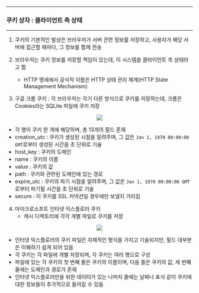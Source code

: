 -----
### 쿠키 상자 : 클라이언트 측 상태
-----
1. 쿠키의 기본적인 발상은 브라우저가 서버 관련 정보를 저장하고, 사용자가 해당 서버에 접근할 때마다, 그 정보를 함께 전송
2. 브라우저는 쿠키 정보를 저장할 책임이 있는데, 이 시스템을 클라이언트 측 상태라고 함
   - HTTP 명세에서 공식적 이름은 HTTP 상태 관리 체계(HTTP State Management Mechanism)

3. 구글 크롬 쿠키 : 각 브라우저는 각기 다른 방식으로 쿠키를 저장하는데, 크롬은 Cookies라는 SQLite 파일에 쿠키 저장
<div align="center">
<img src="https://github.com/user-attachments/assets/98c63e72-0b90-46a7-806c-278359cfe742">
</div>

   - 각 행이 쿠키 한 개에 해당하며, 총 13개의 필드 존재
   - creation_utc : 쿠키가 생성된 시점을 알려주며, 그 값은 ```Jan 1, 1970 00:00:00 GMT```로부터 생성된 시간을 초 단위로 기술
   - host_key : 쿠키의 도메인
   - name : 쿠키의 이름
   - value : 쿠키의 값
   - path : 쿠키와 관련된 도메인에 있는 경로
   - expire_utc : 쿠키의 파기 시점을 알려주며, 그 값은 ```Jan 1, 1970 00:00:00 GMT```로부터 파기될 시간을 초 단위로 기술
   - secure : 이 쿠키를 SSL 커넥션일 경우에만 보낼지 가리킴

4. 마이크로소프트 인터넷 익스플로러 쿠키
   - 캐시 디렉토리에 각각 개별 파일로 쿠키를 저장
<div align="center">
<img src="https://github.com/user-attachments/assets/bb0412d2-0e09-4ddc-a244-7bb9e80901bf">
</div>

   - 인터넷 익스플로러의 쿠키 파일은 자체적인 형식을 가지고 기술되지만, 필드 대부분은 이해하기 쉽게 되어 있음
   - 각 쿠키는 각 파일에 개별 저장되며, 각 쿠키는 여러 행으로 구성
   - 파일에 있는 각 쿠키의 첫 번째 줄은 쿠키의 이름이며, 다음 줄은 쿠키의 값, 세 번쨰 줄에는 도메인과 경로가 존재
   - 인터넷 익스플로러만을 위한 데이터가 있는 나머지 줄에는 날짜나 표식 같이 쿠키에 대한 정보들이 추가적으로 들어갈 수 있음
